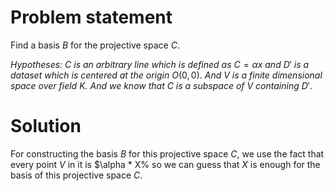 # Problem statement

Find a basis $B$ for the projective space $C$.

*Hypotheses:* $C$ *is an arbitrary line which is defined as* $C = \alpha x$ *and* $D'$ *is a dataset which is centered at the origin* $O(0, 0)$. *And V is a finite dimensional space over field K. And we know that* $C$ *is a subspace of* $V$ *containing* $D'$.

# Solution

For constructing the basis $B$ for this projective space $C$, we use the fact that every point $V$ in it is $\alpha * X% so we can guess that $X$ is enough for the basis of this projective space $C$.
